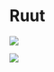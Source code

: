# Ruut

<a href = "https://iili.io/2rEwMtS.png" target = "_blank"> <img src = "https://iili.io/2rEwMtS.png" /> </a>

<a href = "https://iili.io/2rEwOSj.png" target = "_blank"> <img src = "https://iili.io/2rEwOSj.png" /> </a>

